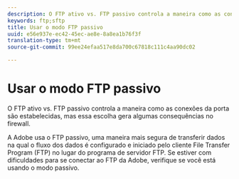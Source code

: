 ```yaml
---
description: O FTP ativo vs. FTP passivo controla a maneira como as conexões da porta são estabelecidas, mas essa escolha gera algumas consequências no firewall.
keywords: ftp;sftp
title: Usar o modo FTP passivo
uuid: e56e937e-ec42-45ec-ae8e-8a8ea1b76f3f
translation-type: tm+mt
source-git-commit: 99ee24efaa517e8da700c67818c111c4aa90dc02

---
```



# Usar o modo FTP passivo

O FTP ativo vs. FTP passivo controla a maneira como as conexões da porta são estabelecidas, mas essa escolha gera algumas consequências no firewall.

A Adobe usa o FTP passivo, uma maneira mais segura de transferir dados na qual o fluxo dos dados é configurado e iniciado pelo cliente File Transfer Program (FTP) no lugar do programa de servidor FTP. Se estiver com dificuldades para se conectar ao FTP da Adobe, verifique se você está usando o modo passivo.
